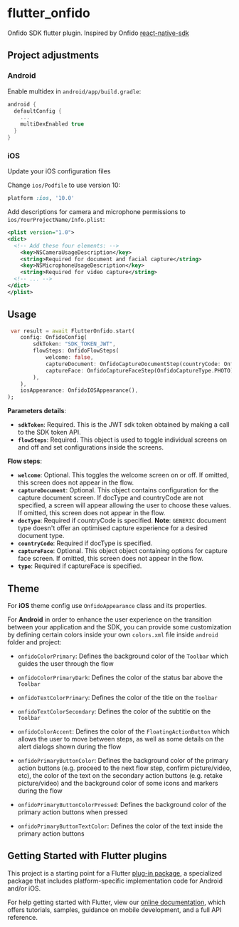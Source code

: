 # flutter_onfido

Onfido SDK flutter plugin.
Inspired by Onfido [react-native-sdk](https://github.com/onfido/react-native-sdk)

## Project adjustments

### Android

Enable multidex in `android/app/build.gradle`:

```gradle
android {
  defaultConfig {
    ...
    multiDexEnabled true
  }
}
```

### iOS

Update your iOS configuration files

Change `ios/Podfile` to use version 10:

```ruby
platform :ios, '10.0'
```

Add descriptions for camera and microphone permissions to `ios/YourProjectName/Info.plist`:

```xml
<plist version="1.0">
<dict>
  <!-- Add these four elements: -->
    <key>NSCameraUsageDescription</key>
    <string>Required for document and facial capture</string>
    <key>NSMicrophoneUsageDescription</key>
    <string>Required for video capture</string>
  <!-- ... -->
</dict>
</plist>
```

## Usage

```dart
 var result = await FlutterOnfido.start(
    config: OnfidoConfig(
        sdkToken: "SDK_TOKEN_JWT",
        flowSteps: OnfidoFlowSteps(
            welcome: false,
            captureDocument: OnfidoCaptureDocumentStep(countryCode: OnfidoCountryCode.USA, docType: OnfidoDocumentType.GENERIC),
            captureFace: OnfidoCaptureFaceStep(OnfidoCaptureType.PHOTO),
        ),
    ),
    iosAppearance: OnfidoIOSAppearance(),
);
```

**Parameters details**:

- **`sdkToken`**: Required. This is the JWT sdk token obtained by making a call to the SDK token API.
- **`flowSteps`**: Required. This object is used to toggle individual screens on and off and set configurations inside the screens.

**Flow steps**:

- **`welcome`**: Optional. This toggles the welcome screen on or off. If omitted, this screen does not appear in the flow.
- **`captureDocument`**: Optional. This object contains configuration for the capture document screen. If docType and countryCode are not specified, a screen will appear allowing the user to choose these values. If omitted, this screen does not appear in the flow.
- **`docType`**: Required if countryCode is specified.
  **Note**: `GENERIC` document type doesn't offer an optimised capture experience for a desired document type.
- **`countryCode`**: Required if docType is specified.
- **`captureFace`**: Optional. This object object containing options for capture face screen. If omitted, this screen does not appear in the flow.
- **`type`**: Required if captureFace is specified.

## Theme

For **iOS** theme config use `OnfidoAppearance` class and its properties.

For **Android** in order to enhance the user experience on the transition between your application and the SDK, you can provide some customization by defining certain colors inside your own `colors.xml` file inside `android` folder and project:

- `onfidoColorPrimary`: Defines the background color of the `Toolbar` which guides the user through the flow

- `onfidoColorPrimaryDark`: Defines the color of the status bar above the `Toolbar`

- `onfidoTextColorPrimary`: Defines the color of the title on the `Toolbar`

- `onfidoTextColorSecondary`: Defines the color of the subtitle on the `Toolbar`

- `onfidoColorAccent`: Defines the color of the `FloatingActionButton` which allows the user to move between steps, as well as some details on the
  alert dialogs shown during the flow

- `onfidoPrimaryButtonColor`: Defines the background color of the primary action buttons (e.g. proceed to the next flow step, confirm picture/video, etc),
  the color of the text on the secondary action buttons (e.g. retake picture/video) and the background color of some icons and markers during the flow

- `onfidoPrimaryButtonColorPressed`: Defines the background color of the primary action buttons when pressed

- `onfidoPrimaryButtonTextColor`: Defines the color of the text inside the primary action buttons

## Getting Started with Flutter plugins

This project is a starting point for a Flutter
[plug-in package](https://flutter.dev/developing-packages/),
a specialized package that includes platform-specific implementation code for
Android and/or iOS.

For help getting started with Flutter, view our
[online documentation](https://flutter.dev/docs), which offers tutorials,
samples, guidance on mobile development, and a full API reference.
